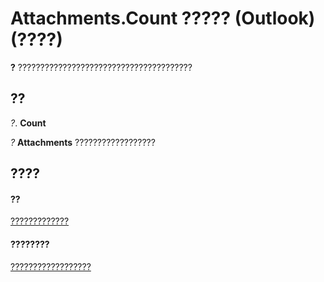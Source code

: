 
# Attachments.Count ????? (Outlook)(????)

 **?** ???????????????????????????????????????


## ??

 _?_. **Count**

 _?_ **Attachments** ??????????????????


## ????


#### ??


[?????????????](4cc96a5f-a822-8ad5-6f61-e996bee8ba22.md)
#### ????????


[??????????????????](http://msdn.microsoft.com/library/cfdc1209-1b17-9b6c-122c-c07122d3aae1%28Office.15%29.aspx)
